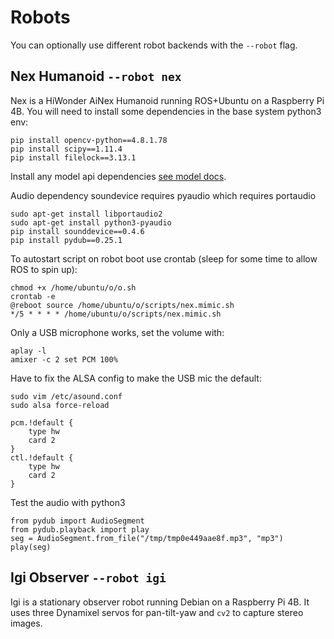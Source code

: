 # Robots

You can optionally use different robot backends with the `--robot` flag.

## Nex Humanoid `--robot nex`

Nex is a HiWonder AiNex Humanoid running ROS+Ubuntu on a Raspberry Pi 4B. You will need to install some dependencies in the base system python3 env:

```
pip install opencv-python==4.8.1.78
pip install scipy==1.11.4
pip install filelock==3.13.1
```

Install any model api dependencies [see model docs](models.md).

Audio dependency soundevice requires pyaudio which requires portaudio

```
sudo apt-get install libportaudio2
sudo apt-get install python3-pyaudio
pip install sounddevice==0.4.6
pip install pydub==0.25.1
```

To autostart script on robot boot use crontab (sleep for some time to allow ROS to spin up):

```
chmod +x /home/ubuntu/o/o.sh
crontab -e
@reboot source /home/ubuntu/o/scripts/nex.mimic.sh
*/5 * * * * /home/ubuntu/o/scripts/nex.mimic.sh
```

Only a USB microphone works, set the volume with:

```
aplay -l
amixer -c 2 set PCM 100%
```

Have to fix the ALSA config to make the USB mic the default:

```
sudo vim /etc/asound.conf
sudo alsa force-reload
```
```
pcm.!default {
    type hw
    card 2
}
ctl.!default {
    type hw
    card 2
}
```

Test the audio with python3

```
from pydub import AudioSegment
from pydub.playback import play
seg = AudioSegment.from_file("/tmp/tmp0e449aae8f.mp3", "mp3")
play(seg)
```

## Igi Observer `--robot igi`

Igi is a stationary observer robot running Debian on a Raspberry Pi 4B. It uses three Dynamixel servos for pan-tilt-yaw and `cv2` to capture stereo images.